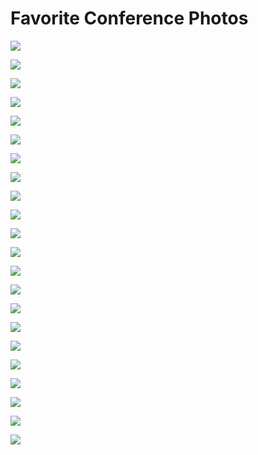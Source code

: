 # Favorite Conference Photos

![](favorite-conference-photos/djangocon-us-2023-organizers-outside.jpg)

![](favorite-conference-photos/djangocon-us-2023-standing-ovation.jpg)

![](favorite-conference-photos/djangocon-us-2023-me-and-deb.jpg)

![](favorite-conference-photos/djangocon-us-2023-me-and-abigail.jpg)

![](favorite-conference-photos/djangocon-us-2023-me-and-jon.jpg)

![](favorite-conference-photos/djangocon-us-2023-hotel-table.jpg)

![](favorite-conference-photos/djangocon-us-2023-board-dinner.jpg)

![](favorite-conference-photos/djangocon-us-2022-me-and-craig-bruce.jpg)

![](favorite-conference-photos/djangocon-us-2022-me-outside.jpg)

![](favorite-conference-photos/djangocon-us-2022-me-with-noah.jpg)

![](favorite-conference-photos/pycascades-2020-sprints-hanging-out-with-guido.jpg)

![](favorite-conference-photos/pycascades-2020-dinner-with-guido.jpg)

![](favorite-conference-photos/github-universe-2019-github-hq-tour.JPG)

![](favorite-conference-photos/github-universe-2019-lunch-with-jigyasa-at-twitter-hq.jpg)

![](favorite-conference-photos/github-universe-2019-twitter-hq-2.jpg)

![](favorite-conference-photos/github-universe-2019-twitter-hq-1.jpg)

![](favorite-conference-photos/djangocon-us-2019-with-ken-whitesell.jpg)

![](favorite-conference-photos/djangocon-us-2019-me.jpg)

![](favorite-conference-photos/djangocon-us-2018-meeting-jack-at-a-tweet-up.jpg)

![](favorite-conference-photos/djangocon-us-2018-meeting-betty-junod-at-docker-hq.jpg)

![](favorite-conference-photos/djangocon-us-2018-me.jpg)

![](favorite-conference-photos/djangocon-us-2017-headshot-by-melanie-arbor.jpg)
